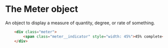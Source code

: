 # The Meter object

An object to display a measure of quantity, degree, or rate of something.

```html
	<div class="meter">
		<span class="meter__indicator" style="width: 45%">45% complete</span>
	</div>
```
